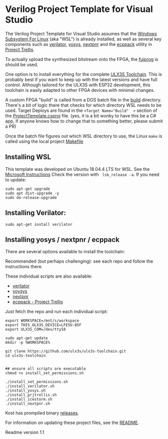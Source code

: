 ﻿# Verilog Project Template for Visual Studio

The Verilog Project Template for Visual Studio assumes that the [Windows Subsystem For Linux](https://en.wikipedia.org/wiki/Windows_Subsystem_for_Linux) (aka "WSL") is
already installed, as well as several key components such as [verilator](https://en.wikipedia.org/wiki/Verilator), 
[yosys](http://www.clifford.at/yosys/), [nextpnr](https://github.com/YosysHQ/nextpnr) and the [ecppack](https://github.com/SymbiFlow/prjtrellis/blob/master/libtrellis/tools/ecppack.cpp)
utility in [Project Trellis](https://github.com/SymbiFlow/prjtrellis). 

To actually upload the synthesized bitstream onto the FPGA, the 
[fujprog](https://github.com/kost/fujprog/issues) is should be used.

One option is to install everything for the complete [ULX3S Toolchain](https://github.com/ulx3s/ulx3s-toolchain).
This is probably best if you want to keep up with the latest versions and have full control. Although tailored for the
ULX3S with ESP32 development, this toolchain is easily adapted to other FPGA devices with minimal changes.

A custom FPGA "build" is called from a DOS batch file in the [build](./build/) directory. There's a bit of logic there
that checks for which directory WSL needs to be used. Target Deploys are found in the `<Target Name="Build"  >` section
of the [ProjectTemplate.csproj](./ProjectTemplate.csproj) file. (yes, it is a bit wonky to have this be a C# app, if anyone
knows how to change that to something better, please submit a PR)

Once the batch file figures out which WSL directory to use, the Linux `make` is called using the local project [Makefile](./Makefile)


## Installing WSL

This template was developed on Ubuntu 18.04.4 LTS for WSL. See the [Microsoft Instructions](https://docs.microsoft.com/en-us/windows/wsl/install-win10)
Check the version with ` lsb_release -a`. If you need to update:

```
sudo apt-get upgrade
sudo apt dist-upgrade -y
sudo do-release-upgrade
```

## Installing Verilator:

```
sudo apt-get install verilator
```

## Installing yosys / nextpnr / ecppack

There are several options available to install the toolchain:

Recommended (but perhaps challenging): see each repo and follow the instructions there.

These individual scripts are also available:

* [verilator](https://github.com/ulx3s/ulx3s-toolchain/blob/master/install_verilator.sh)
* [yoysys](https://github.com/ulx3s/ulx3s-toolchain/blob/master/install_yosys.sh)
* [nextpnr](https://github.com/ulx3s/ulx3s-toolchain/blob/master/install_nextpnr.sh)
* [ecppack - Project Trellis](https://github.com/ulx3s/ulx3s-toolchain/blob/master/install_prjtrellis.sh)

Just fetch the repo and run each individual script:
```
export WORKSPACE=/mnt/s/workspace
export THIS_ULX3S_DEVICE=LFE5U-85F
export ULX3S_COM=/dev/ttyS8

sudo apt-get update
mkdir -p %WORKSPACE%

git clone https://github.com/ulx3s/ulx3s-toolchain.git
cd ulx3s-toolchain


## ensure all scripts are executable
chmod +x install_set_permissions.sh

./install_set_permissions.sh
./install_verilator.sh
./install_yosys.sh
./install_prjtrellis.sh
./install_icestorm.sh
./install_nextpnr.sh
```


Kost has prompiled binary [releases](https://github.com/alpin3/ulx3s/releases).

For information on updating these project files, see the [README](../README.md).

Readme version 1.1

